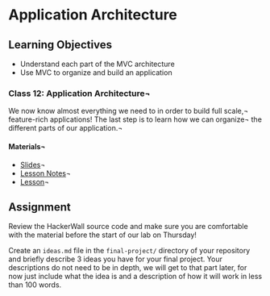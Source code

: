 # Application Architecture

## Learning Objectives
- Understand each part of the MVC architecture
- Use MVC to organize and build an application

### Class 12: Application Architecture¬
We now know almost everything we need to in order to build full scale,¬
feature-rich applications! The last step is to learn how we can organize¬
the different parts of our application.¬

#### Materials¬
- [Slides](https://ga-students.github.io/JS-DC/12-architecture)¬
- [Lesson Notes](https://github.com/ga-students/JS-DC/tree/master/12-architecture)¬
- [Lesson](https://www.youtube.com/edit?o=U&video_id=n9ljXpAIpog)¬

## Assignment
Review the HackerWall source code and make sure you are comfortable with
the material before the start of our lab on Thursday!

Create an `ideas.md` file in the `final-project/` directory of your
repository and briefly describe 3 ideas you have for your final project.
Your descriptions do not need to be in depth, we will get to that part
later, for now just include what the idea is and a description of how it
will work in less than 100 words.
